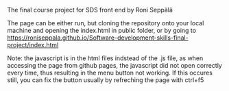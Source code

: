 The final course project for SDS front end by Roni Seppälä

The page can be either run, but cloning the repository onto your local machine and opening the index.html in public folder, or by going to https://roniseppala.github.io/Software-development-skills-final-project/index.html


Note: the javascript is in the html files indstead of the .js file, as when accessing the page from github pages, the javascript did not open correctly every time, thus resulting in the menu button not working.
If this occures still, you can fix the button usually by refreching the page with ctrl+f5